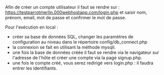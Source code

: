 Afin de créer un compte utilisateur il faut se rendre sur : https://testparrotmerlin.000webhostapp.com/login.php
et saisir nom, prénom, email, mot de passe et confirmer le mot de passe.

Pour l'exécution en local : 
- créer sa base de données SQL, changer les paramètres de configuration au niveau dans le répertoire config/db_connect.php
- la connexion se fait en utilisant la méthode mysqli.
- une fois la base de données créée il faut se rendre via le navigateur sur l'adresse de l'hôte et créer une compte via la page signup.php.
- une fois le compte créé, vous serez redirigé vers login.php : il faudra entrer les identifiants. 